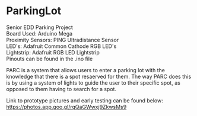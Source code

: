 # ParkingLot
Senior EDD Parking Project  
Board Used: Arduino Mega  
Proximity Sensors: PING Ultradistance Sensor  
LED's: Adafruit Common Cathode RGB LED's  
Lightstrip: Adafruit RGB LED Lightstrip  
Pinouts can be found in the .ino file

PARC is a system that allows users to enter a parking lot with the knowledge that there is a spot resaerved for them. The way PARC does this is by using a system of lights to guide the user to their specific spot, as opposed to them having to search for a spot.

Link to prototype pictures and early testing can be found below:
https://photos.app.goo.gl/rqQaGWwxj9ZkwsMs9
